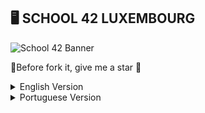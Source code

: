 ## 🖥️ SCHOOL 42 LUXEMBOURG
![School 42 Banner](https://private-user-images.githubusercontent.com/176421120/394417081-8cf23be3-0eb1-4bca-95e9-5a462040e0e3.jpg?jwt=eyJhbGciOiJIUzI1NiIsInR5cCI6IkpXVCJ9.eyJpc3MiOiJnaXRodWIuY29tIiwiYXVkIjoicmF3LmdpdGh1YnVzZXJjb250ZW50LmNvbSIsImtleSI6ImtleTUiLCJleHAiOjE3MzM4NTgzODYsIm5iZiI6MTczMzg1ODA4NiwicGF0aCI6Ii8xNzY0MjExMjAvMzk0NDE3MDgxLThjZjIzYmUzLTBlYjEtNGJjYS05NWU5LTVhNDYyMDQwZTBlMy5qcGc_WC1BbXotQWxnb3JpdGhtPUFXUzQtSE1BQy1TSEEyNTYmWC1BbXotQ3JlZGVudGlhbD1BS0lBVkNPRFlMU0E1M1BRSzRaQSUyRjIwMjQxMjEwJTJGdXMtZWFzdC0xJTJGczMlMkZhd3M0X3JlcXVlc3QmWC1BbXotRGF0ZT0yMDI0MTIxMFQxOTE0NDZaJlgtQW16LUV4cGlyZXM9MzAwJlgtQW16LVNpZ25hdHVyZT04N2ZkMjFlNjIyOGYxYTk2ODVlZWE2OWQ5NjhlZGJjMWJiZDk5ZGMzYTI1YWRkYTg2MGViYzE1ZTUxYWNmODZmJlgtQW16LVNpZ25lZEhlYWRlcnM9aG9zdCJ9.yH93ra6iv8ZF4d1gzUZ7r-YsVU848cMdIhSB53kX6E4)

🌟Before fork it, give me a star 🌟

<details>
  <summary>English Version</summary>
  <p>This is the English version of the documentation.</p>
  
This repository contains my projects completed during my training at 42, including solutions to exercises and evaluations received.

## Projects and exercises

| Projects | Exercise Description     | Completed Solution | Results    |
|----------|--------------------------|--------------------|----------- |
| Shell00  | 10 exercises             | 10 exercises      | 100/100 ✅ |
| Shell01  | 9 exercises              | 9 exercises       | 100/100 ✅ |
| C00      | 9 exercises              | 9 exercises       | 100/100 ✅ |
| C01      | 9 exercises              | 9 exercises       | 100/100 ✅ |
| C02      | 13 exercises             | 12 exercises      | 85/100 ✅  |
| C03      | 6 exercises              | 6 exercises       | 75/100 ✅  |
| C04      | 6 exercises              | 5 exercises       | 85/100 ✅  |
| C05      | 9 exercises              | 8 exercises       | 80/100 ✅  |
| C06      | 4 exercises              | 4 exercises       | 100/100 ✅ |
| C07      | 6 exercises              | 6 exercises       | 70/100 ✅  |
| C08      | 6 exercises              | 6 exercises       | 100/100 ✅ |
| C09      | 3 exercises              | 3 exercises       | 100/100 ✅ |
| C10      | 4 exercises              | 0 exercises       |     -      |
| C11      | 8 exercises              | 0 exercises       |     -      |
| C12      | 18 exercises             | 0 exercises       |     -      |
| C13      | 8 exercises              | 0 exercises       |     -      |
| Rush 00  | Print rectangles         | Not done          |     -      |
| Rush 01  | Idk                      | Not done          |     -      |
| Rush 02  | Number Dict              | Error             | 0/100 ❌  |
| BSQ      | Big Square               | Not done          |     -      |


## Evaluations Moulinette

### Shell00  
You have been graded 100 on C Piscine Shell 00:   
`ex00: OK | ex01: OK | ex02: OK | ex03: OK | ex04: OK | ex05: OK | ex06: OK | ex07: OK | ex08: OK | ex09: OK`  

### Shell01  
You have been graded 100 on C Piscine Shell 01:  
`ex01: OK | ex02: OK | ex03: OK | ex04: OK | ex05: OK | ex06: OK | ex07: OK | ex08: OK`  

### C00  
You have been graded 100 on C Piscine C 00:  
`ex00: OK | ex01: OK | ex02: OK | ex03: OK | ex04: OK | ex05: OK | ex06: OK | ex07: OK | ex08: OK`  

### C01  
You have been graded 100 on C Piscine C 01:  
`ex00: OK | ex01: OK | ex02: OK | ex03: OK | ex04: OK | ex05: OK | ex06: OK | ex07: OK | ex08: OK`  

### C02  
You have been graded 85 on C Piscine C 02:  
`ex00: OK | ex01: OK | ex02: OK | ex03: OK | ex04: OK | ex05: OK | ex06: OK | ex07: OK | ex08: OK | ex09: OK | ex10: OK | ex11: OK | ex12: Nothing turned in`  

### C03  
You have been graded 75 on C Piscine C 03:  
`ex00: OK | ex01: OK | ex02: OK | ex03: OK | ex04: OK | ex05: KO`  

### C04  
You have been graded 85 on C Piscine C 04:  
`ex00: OK | ex01: OK | ex02: OK | ex03: OK | ex04: OK | ex05: Nothing turned in`  

### C05  
You have been graded 80 on C Piscine C 05:  
`ex00: OK | ex01: OK | ex02: OK | ex03: OK | ex04: OK | ex05: OK | ex06: OK | ex07: OK | ex08: Nothing turned in`  

### C06  
You have been graded 100 on C Piscine C 06:  
`ex00: OK | ex01: OK | ex02: OK | ex03: OK`  

### C07  
You have been graded 70 on C Piscine C 07:  
`ex00: OK | ex01: OK | ex02: OK | ex03: OK | ex04: Norme error | ex05: OK`  

### C08  
You have been graded 100 on C Piscine C 08:  
`ex00: OK | ex01: OK | ex02: OK | ex03: OK | ex04: OK | ex05: OK`  

### C09  
You have been graded 100 on C Piscine C 09:  
`ex00: OK | ex01: OK | ex02: OK`  

### C10  
`I didn't send`  

### C11  
`I didn't send`  

### C12  
`I didn't send`  

### C13  
`I didn't send`  

## FAQ

### What is 42?
42 is a programming school, recognized as one of the best in the world, featuring an innovative and disruptive pedagogical model based on a peer-to-peer, project-based, and gamified learning system. Founded in Paris in 2013, 42 is present in more than 30 cities worldwide, offering anyone over 17 years old the opportunity to learn programming for free.

### How does the Piscine work?
The Piscine is a phase of the selection process that lasts 4 weeks and involves an on-campus experience at 42. This is typically a very intense period of great commitment and substantial learning. During the Piscine, you will discover a lot about the fundamentals of programming and the importance of teamwork.

### What are the selection criteria for the Piscine?
We do not disclose the selection criteria. However, we can tell you this: candidates who are highly dedicated, make progress, work in teams, and never give up are the ones who best fit the 42 student profile.

### Why is the Piscine called Piscine?
"Piscine" is the French word for swimming pool. It is named this because, during this phase of the process, you will dive into a vast world of programming—and learn to swim in it.

### Does 42 have ownership rights over any code that students develop during the program?
No. Students at 42 Luxembourg have full ownership of all the code they create on campus, in both program-related projects and personal projects.

---
"This README provides a complete overview of my progress and performance in my studies at 42. For more information or inquiries, feel free to contact me."
</details>

<details>
  <summary>Portuguese Version</summary>
  <p>Esta é a versão em Português da documentação.</p>

Este repositório contém os meus projetos realizados durante a minha formação na 42, incluindo soluções para exercícios e avaliações recebidas.

## Projetos e Exercícios

| Projeto  | Descrição dos Exercícios | Solução Completada | Resultados |
|----------|--------------------------|--------------------|----------- |
| Shell00  | 10 exercícios            | 10 exercícios      | 100/100 ✅ |
| Shell01  | 9 exercícios             | 9 exercícios       | 100/100 ✅ |
| C00      | 9 exercícios             | 9 exercícios       | 100/100 ✅ |
| C01      | 9 exercícios             | 9 exercícios       | 100/100 ✅ |
| C02      | 13 exercícios            | 12 exercícios      | 85/100 ✅  |
| C03      | 6 exercícios             | 6 exercícios       | 75/100 ✅  |
| C04      | 6 exercícios             | 5 exercícios       | 85/100 ✅  |
| C05      | 9 exercícios             | 8 exercícios       | 80/100 ✅  |
| C06      | 4 exercícios             | 4 exercícios       | 100/100 ✅ |
| C07      | 6 exercícios             | 6 exercícios       | 70/100 ✅  |
| C08      | 6 exercícios             | 6 exercícios       | 100/100 ✅ |
| C09      | 3 exercícios             | 3 exercícios       | 100/100 ✅ |
| C10      | 4 exercícios             | 0 exercícios       |     -      |
| C11      | 8 exercícios             | 0 exercícios       |     -      |
| C12      | 18 exercícios            | 0 exercícios       |     -      |
| C13      | 8 exercícios             | 0 exercícios       |     -      |
| Rush 00  | Print rectangles         | Não fiz            |     -      |
| Rush 01  | Idk                      | Não fiz            |     -      |
| Rush 02  | Number Dict              | Error              | 0/100 ❌  |
| BSQ      | Big Square               | Não fiz            |     -      |


## Avaliações Moulinette

### Shell00  
You have been graded 100 on C Piscine Shell 00:   
`ex00: OK | ex01: OK | ex02: OK | ex03: OK | ex04: OK | ex05: OK | ex06: OK | ex07: OK | ex08: OK | ex09: OK`  

### Shell01  
You have been graded 100 on C Piscine Shell 01:  
`ex01: OK | ex02: OK | ex03: OK | ex04: OK | ex05: OK | ex06: OK | ex07: OK | ex08: OK`  

### C00  
You have been graded 100 on C Piscine C 00:  
`ex00: OK | ex01: OK | ex02: OK | ex03: OK | ex04: OK | ex05: OK | ex06: OK | ex07: OK | ex08: OK`  

### C01  
You have been graded 100 on C Piscine C 01:  
`ex00: OK | ex01: OK | ex02: OK | ex03: OK | ex04: OK | ex05: OK | ex06: OK | ex07: OK | ex08: OK`  

### C02  
You have been graded 85 on C Piscine C 02:  
`ex00: OK | ex01: OK | ex02: OK | ex03: OK | ex04: OK | ex05: OK | ex06: OK | ex07: OK | ex08: OK | ex09: OK | ex10: OK | ex11: OK | ex12: Nothing turned in`  

### C03  
You have been graded 75 on C Piscine C 03:  
`ex00: OK | ex01: OK | ex02: OK | ex03: OK | ex04: OK | ex05: KO`  

### C04  
You have been graded 85 on C Piscine C 04:  
`ex00: OK | ex01: OK | ex02: OK | ex03: OK | ex04: OK | ex05: Nothing turned in`  

### C05  
You have been graded 80 on C Piscine C 05:  
`ex00: OK | ex01: OK | ex02: OK | ex03: OK | ex04: OK | ex05: OK | ex06: OK | ex07: OK | ex08: Nothing turned in`  

### C06  
You have been graded 100 on C Piscine C 06:  
`ex00: OK | ex01: OK | ex02: OK | ex03: OK`  

### C07  
You have been graded 70 on C Piscine C 07:  
`ex00: OK | ex01: OK | ex02: OK | ex03: OK | ex04: Norme error | ex05: OK`  

### C08  
You have been graded 100 on C Piscine C 08:  
`ex00: OK | ex01: OK | ex02: OK | ex03: OK | ex04: OK | ex05: OK`  

### C09  
You have been graded 100 on C Piscine C 09:  
`ex00: OK | ex01: OK | ex02: OK`  

### C10  
`Não enviei`  

### C11  
`Não enviei`  

### C12  
`Não enviei`  

### C13  
`Não enviei`  

## FAQ

### O que é a 42?
A 42 é uma escola de programação, reconhecida como uma das melhores do mundo, com um modelo pedagógico inovador e disruptivo, baseado num sistema de aprendizagem peer-to-peer, project based e gamificado. Fundada em Paris em 2013, a 42 está presente em mais de 30 cidades em todo o mundo, oferecendo a qualquer pessoa com mais de 17 anos a oportunidade de aprender a programar de forma gratuita. 

### Como funciona a Piscine?
A Piscine é uma fase do processo de seleção que dura 4 semanas e que implica a experiência presencial no campus da 42. Este é tipicamente um período muito intenso, de grande empenho e enorme aprendizagem. Durante a Piscine, vais descobrir muito sobre as bases da programação e sobre a importância de trabalhar em equipa.

### Quais são os critérios de seleção da Piscine?
Não revelamos os critérios de seleção. Mas podemos contar-te isto: os candidatos que se empenham muito, progridem, trabalham em equipa e nunca desistem são os que melhor se encaixam no perfil de aluno 42.

### Porque é que a Piscine se chama Piscine?
“Piscine” é a palavra francesa para piscina. Tem este nome porque durante esta fase do processo vais mergulhar com os outros candidatos num enorme mundo de programação – e aprender a nadar no mesmo.

### A 42 tem direitos de propriedade sobre qualquer código que os alunos desenvolvam durante o programa?
Não. Os alunos da 42 Luxemburgo têm total propriedade de todo o código que criarem no campus, em projetos do programa ou pessoais.

---
Este README oferece uma visão completa do progresso e desempenho nos meus estudos na 42. Para mais informações ou consultas, sinta-se à vontade para me contactar.
</details>
